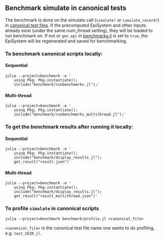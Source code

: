 ## Benchmark simulate in canonical tests

The benchmark is done on the simulate call (`simulate!` or `simulate_record!`) in [canonical test files](../test/canonical/). If the precomputed EpiSystem and other inputs already exist (under the same num_thread setting), they will be loaded to run benchmark on. If not or `gen_epi` in [benchmarks.jl](benchmarks.jl) is set to `true`, the EpiSystem will be regenerated and saved for benchmarking.

### To benchmark canonical scripts locally:

#### Sequential
```
julia --project=benchmark -e '
    using Pkg; Pkg.instantiate();
    include("benchmark/runbenchmarks.jl");'
```

#### Multi-thread
```
julia --project=benchmark -e '
    using Pkg; Pkg.instantiate();
    include("benchmark/runbenchmarks_multithread.jl");'
```

### To get the benchmark results after running it locally:

#### Sequential
```
julia --project=benchmark -e '
    using Pkg; Pkg.instantiate();
    include("benchmark/display_results.jl");
    get_result("result.json")'
```

#### Multi-thread
```
julia --project=benchmark -e '
    using Pkg; Pkg.instantiate();
    include("benchmark/display_results.jl");
    get_result("result_multithread.json")'
```

### To profile `simulate` in canonical scripts
```
julia --project=benchmark benchmark/profile.jl <canonical_file>
```
`<canonical_file>` is the canonical test file name one wants to do profiling, e.g. `test_SEIR.jl`.

